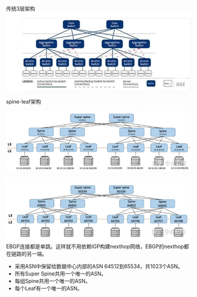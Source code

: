 传统3层架构![](/assets/network-design-spineleaf3.png)

spine-leaf架构

  
![](/assets/network-design-spineleaf1.png)

![](/assets/nework-design-spineleaf2.png)EBGP连接都是单跳。这样就不用依赖IGP构建nexthop网络，EBGP的nexthop都在链路的另一端。

* 采用ASN中保留给数据中心内部的ASN 64512到65534，共1023个ASN。
* 所有Super Spine共用一个唯一的ASN。
* 每组Spine共用一个唯一的ASN。
* 每个Leaf有一个唯一的ASN。



